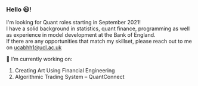 ### Hello 😃!

I'm looking for Quant roles starting in September 2021!  
I have a solid background in statistics, quant finance, programming as well as experience in model development at the Bank of England.  
If there are any opportunities that match my skillset, please reach out to me on ucabhh1@ucl.ac.uk  



🔭 I’m currently working on:
1) Creating Art Using Financial Engineering
2) Algorithmic Trading System – QuantConnect

 
